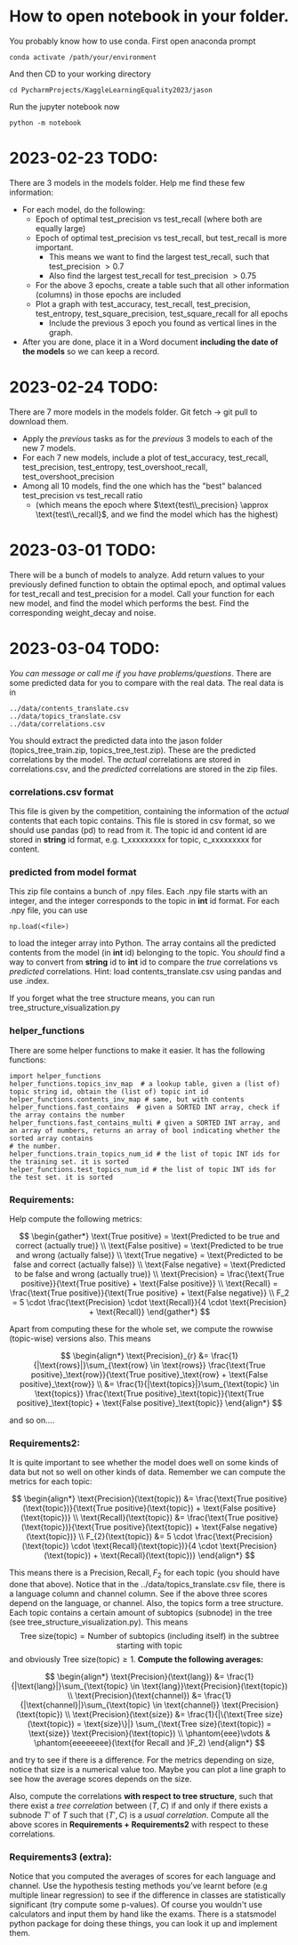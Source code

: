 # How to open notebook in your folder.

You probably know how to use conda. First open anaconda prompt

    conda activate /path/your/environment

And then CD to your working directory

    cd PycharmProjects/KaggleLearningEquality2023/jason

Run the jupyter notebook now

    python -m notebook


# 2023-02-23 TODO:

There are 3 models in the models folder. Help me find these few information:
* For each model, do the following:
    * Epoch of optimal test_precision vs test_recall (where both are equally large)
    * Epoch of optimal test_precision vs test_recall, but test_recall is more important.
        * This means we want to find the largest test_recall, such that test_precision $>0.7$
        * Also find the largest test_recall for test_precision $>0.75$
    * For the above 3 epochs, create a table such that all other information (columns) in those epochs are included
    * Plot a graph with test_accuracy, test_recall, test_precision, test_entropy, test_square_precision, test_square_recall for all epochs
        * Include the previous 3 epoch you found as vertical lines in the graph.
* After you are done, place it in a Word document **including the date of the models** so we can keep a record.

# 2023-02-24 TODO:

There are 7 more models in the models folder. Git fetch -> git pull to download them.
* Apply the *previous* tasks as for the *previous* 3 models to each of the new 7 models.
* For each 7 new models, include a plot of test_accuracy, test_recall, test_precision, test_entropy, test_overshoot_recall, test_overshoot_precision
* Among all 10 models, find the one which has the "best" balanced test_precision vs test_recall ratio
    * (which means the epoch where $\text{test\\_precision} \approx \text{test\\_recall}$, and we find the model which has the highest)
    
# 2023-03-01 TODO:

There will be a bunch of models to analyze. Add return values to your previously defined function to obtain the optimal epoch, and optimal values for test_recall and test_precision for a model. Call your function for each new model, and find the model which performs the best. Find the corresponding weight_decay and noise.

# 2023-03-04 TODO:
*You can message or call me if you have problems/questions*. There are some predicted data for you to compare with the real data. The real data is in 

    ../data/contents_translate.csv
    ../data/topics_translate.csv
    ../data/correlations.csv

You should extract the predicted data into the jason folder (topics_tree_train.zip, topics_tree_test.zip). These are the predicted correlations by the model. The *actual* correlations are stored in correlations.csv, and the *predicted* correlations are stored in the zip files. 

### correlations.csv format
This file is given by the competition, containing the information of the *actual* contents that each topic contains. This file is stored in csv format, so we should use pandas (pd) to read from it. The topic id and content id are stored in **string** id format, e.g. t_xxxxxxxxx for topic, c_xxxxxxxxx for content. 

### predicted from model format
This zip file contains a bunch of .npy files. Each .npy file starts with an integer, and the integer corresponds to the topic in **int** id format. For each .npy file, you can use

    np.load(<file>)
    
to load the integer array into Python. The array contains all the predicted contents from the model (in **int** id) belonging to the topic. You *should* find a way to convert from **string** id to **int** id to compare the *true* correlations vs *predicted* correlations. Hint: load contents_translate.csv using pandas and use .index.

If you forget what the tree structure means, you can run tree_structure_visualization.py

### helper_functions
There are some helper functions to make it easier. It has the following functions:

    import helper_functions
    helper_functions.topics_inv_map  # a lookup table, given a (list of) topic string id, obtain the (list of) topic int id
    helper_functions.contents_inv_map # same, but with contents
    helper_functions.fast_contains  # given a SORTED INT array, check if the array contains the number
    helper_functions.fast_contains_multi # given a SORTED INT array, and an array of numbers, returns an array of bool indicating whether the sorted array contains
    # the number. 
    helper_functions.train_topics_num_id # the list of topic INT ids for the training set. it is sorted
    helper_functions.test_topics_num_id # the list of topic INT ids for the test set. it is sorted

### Requirements:
Help compute the following metrics:

$$
\begin{gather*}
\text{True positive} = \text{Predicted to be true and correct (actually true)}   \\
\text{False positive} = \text{Predicted to be true and wrong (actually false)}   \\
\text{True negative} = \text{Predicted to be false and correct (actually false)}   \\
\text{False negative} = \text{Predicted to be false and wrong (actually true)}   \\
\text{Precision} = \frac{\text{True positive}}{\text{True positive} + \text{False positive}}   \\
\text{Recall} = \frac{\text{True positive}}{\text{True positive} + \text{False negative}}   \\
F_2 = 5 \cdot \frac{\text{Precision} \cdot \text{Recall}}{4 \cdot \text{Precision} + \text{Recall}}
\end{gather*}
$$

Apart from computing these for the whole set, we compute the rowwise (topic-wise) versions also. This means

$$
\begin{align*}
\text{Precision}_{r} &= \frac{1}{|\text{rows}|}\sum_{\text{row} \in \text{rows}} \frac{\text{True positive}_\text{row}}{\text{True positive}_\text{row} + \text{False positive}_\text{row}} \\
&= \frac{1}{|\text{topics}|}\sum_{\text{topic} \in \text{topics}} \frac{\text{True positive}_\text{topic}}{\text{True positive}_\text{topic} + \text{False positive}_\text{topic}}
\end{align*}
$$

and so on....

### Requirements2:
It is quite important to see whether the model does well on some kinds of data but not so well on other kinds of data. Remember we can compute the metrics for each topic:

$$
\begin{align*}
\text{Precision}(\text{topic}) &= \frac{\text{True positive}(\text{topic})}{\text{True positive}(\text{topic}) + \text{False positive}(\text{topic})}   \\
\text{Recall}(\text{topic}) &= \frac{\text{True positive}(\text{topic})}{\text{True positive}(\text{topic}) + \text{False negative}(\text{topic})}   \\
F_{2}(\text{topic}) &= 5 \cdot \frac{\text{Precision}(\text{topic}) \cdot \text{Recall}(\text{topic})}{4 \cdot \text{Precision}(\text{topic}) + \text{Recall}(\text{topic})}
\end{align*}
$$

This means there is a $\text{Precision}, \text{Recall}, F_2$ for each topic (you should have done that above). Notice that in the ../data/topics_translate.csv file, there is a language column and channel column. See if the above three scores depend on the language, or channel. Also, the topics form a tree structure. Each topic contains a certain amount of subtopics (subnode) in the tree (see tree_structure_visualization.py). This means
$$\text{Tree size}(\text{topic}) = \text{Number of subtopics (including itself) in the subtree starting with topic}$$
and obviously $\text{Tree size}(\text{topic}) \geq 1$. **Compute the following averages:**

$$
\begin{align*}
\text{Precision}(\text{lang}) &= \frac{1}{|\text{lang}|}\sum_{\text{topic} \in \text{lang}}\text{Precision}(\text{topic})   \\
\text{Precision}(\text{channel}) &= \frac{1}{|\text{channel}|}\sum_{\text{topic} \in \text{channel}} \text{Precision}(\text{topic}) \\
\text{Precision}(\text{size}) &= \frac{1}{|\{\text{Tree size}(\text{topic}) = \text{size}\}|} \sum_{\text{Tree size}(\text{topic}) = \text{size}} \text{Precision}(\text{topic}) \\
\phantom{eee}\vdots & \phantom{eeeeeeee}(\text{for Recall and }F_2)
\end{align*}
$$

and try to see if there is a difference. For the metrics depending on size, notice that size is a numerical value too. Maybe you can plot a line graph to see how the average scores depends on the size.


Also, compute the correlations **with respect to tree structure**, such that there exist a *tree correlation* between $(T,C)$ if and only if there exists a subnode $T'$ of $T$ such that $(T',C)$ is a *usual correlation*. Compute all the above scores in **Requirements + Requirements2** with respect to these correlations.

### Requirements3 (extra):
Notice that you computed the averages of scores for each language and channel. Use the hypothesis testing methods you've learnt before (e.g multiple linear regression) to see if the difference in classes are statistically significant (try compute some p-values). Of course you wouldn't use calculators and input them by hand like the exams. There is a statsmodel python package for doing these things, you can look it up and implement them.
